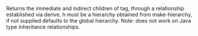 Returns the immediate and indirect children of tag, through a
  relationship established via derive. h must be a hierarchy obtained
  from make-hierarchy, if not supplied defaults to the global
  hierarchy. Note: does not work on Java type inheritance
  relationships.